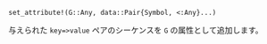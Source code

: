 ```
set_attribute!(G::Any, data::Pair{Symbol, <:Any}...)
```

与えられた `key=>value` ペアのシーケンスを `G` の属性として追加します。
